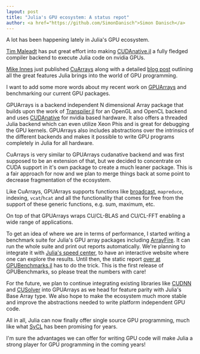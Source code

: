 ```yaml
---
layout: post
title: "Julia's GPU ecosystem: A status repot"
author: <a href="https://github.com/SimonDanisch">Simon Danisch</a>
---
```


A lot has been happening lately in Julia's GPU ecosystem.

[Tim Maleadt](https://github.com/maleadt) has put great effort into making [CUDAnative.jl](https://github.com/JuliaGPU/CUDAnative.jl/) a fully fledged compiler backend to execute Julia code on nvidia GPUs.

[Mike Innes](https://github.com/MikeInnes) just published [CuArrays](https://github.com/FluxML/CuArrays.jl) along with a detailed [blog post](http://mikeinnes.github.io/2017/08/24/cudanative.html) outlining all the great features Julia brings into the world of GPU programming.

I want to add some more words about my recent work on [GPUArrays](https://github.com/JuliaGPU/GPUArrays.jl) and benchmarking our current GPU packages.

GPUArrays is a backend independent N dimensional Array package that builds upon the work of [Transpiler.jl](https://github.com/SimonDanisch/Transpiler.jl) for an OpenGL and OpenCL backend and uses [CUDAnative](https://github.com/JuliaGPU/CUDAnative.jl/) for nvidia based hardware.
It also offers a threaded Julia backend which can even utilize Xeon Phis and is great for debugging the GPU kernels.
GPUArrays also includes abstractions over the intrinsics of the different backends and makes it possible to write GPU programs
completely in Julia for all hardware.

CuArrays is very similar to GPUArrays cudanative backend and was first supposed to be an extension of that,
but we decided to concentrate on CUDA support in it's own package to create a much leaner package.
This is a fair approach for now and we plan to merge things back at some point to decrease fragmentation of the ecosystem.

Like CuArrays, GPUArrays supports functions like [broadcast](https://julialang.org/blog/2017/01/moredots), `mapreduce`, indexing, `vcat`/`hcat` and all the functionality that comes for free from the support of these generic functions, e.g. sum, maximum, etc.

On top of that GPUArrays wraps CU/CL-BLAS and CU/CL-FFT enabling a wide range of applications.

To get an idea of where we are in terms of performance, I started writing a benchmark suite for Julia's GPU array packages including [ArrayFire](https://github.com/gaika/ArrayFire.jl).
It can run the whole suite and print out reports automatically. We're planning to integrate it with [Julia's speed center](http://kristofferc.bitnamiapp.com/), to have an interactive website where one can explore the results. Until then, the static report [over at GPUBenchmarks.jl](https://github.com/JuliaGPU/GPUBenchmarks.jl/blob/master/results/results.md) has to do the trick.
This is the first release of GPUBenchmarks, so please treat the numbers with care!

For the future, we plan to continue integrating existing libraries like [CUDNN](https://github.com/JuliaGPU/CUDNN.jl) and [CUSolver](https://github.com/JuliaGPU/CUSOLVER.jl) into GPUArrays as we head for feature parity with Julia's Base Array type.
We also hope to make the ecosystem much more stable and improve the abstractions needed to write platform independent GPU code.

All in all, Julia can now finally offer single source GPU programming, much like what [SyCL](https://www.khronos.org/sycl) has been promising for years.

I'm sure the advantages we can offer for writing GPU code will make Julia a strong player for GPU programming in the coming years!

